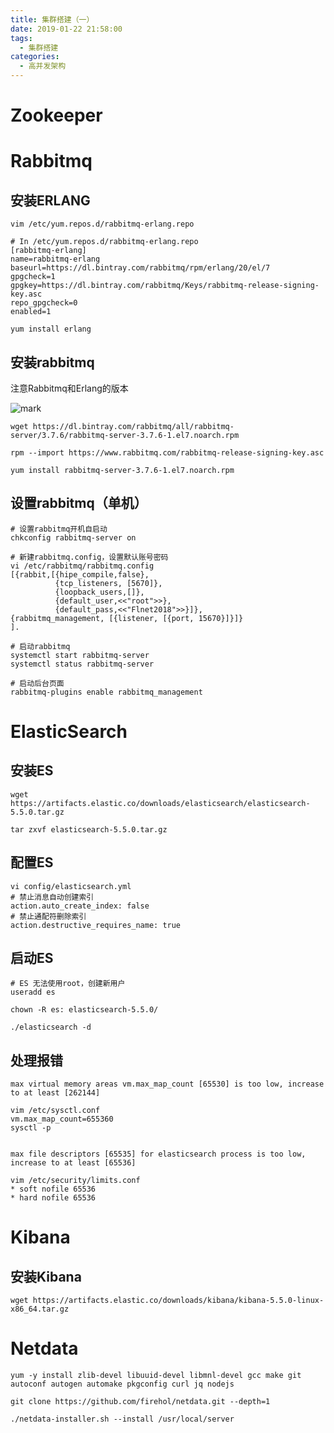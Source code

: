 ```yaml
---
title: 集群搭建（一）
date: 2019-01-22 21:58:00
tags:
  - 集群搭建
categories:
  - 高并发架构
---
```


# Zookeeper 

<!--more-->

# Rabbitmq

## 安装ERLANG

```
vim /etc/yum.repos.d/rabbitmq-erlang.repo

# In /etc/yum.repos.d/rabbitmq-erlang.repo
[rabbitmq-erlang]
name=rabbitmq-erlang
baseurl=https://dl.bintray.com/rabbitmq/rpm/erlang/20/el/7
gpgcheck=1
gpgkey=https://dl.bintray.com/rabbitmq/Keys/rabbitmq-release-signing-key.asc
repo_gpgcheck=0
enabled=1

yum install erlang
```

## 安装rabbitmq

注意Rabbitmq和Erlang的版本

![mark](http://pic-cloud.ice-leaf.top/pic-cloud/20190121/KNqB0hw0TbE9.png?imageslim)



```
wget https://dl.bintray.com/rabbitmq/all/rabbitmq-server/3.7.6/rabbitmq-server-3.7.6-1.el7.noarch.rpm

rpm --import https://www.rabbitmq.com/rabbitmq-release-signing-key.asc

yum install rabbitmq-server-3.7.6-1.el7.noarch.rpm

```

## 设置rabbitmq（单机）

```
# 设置rabbitmq开机自启动
chkconfig rabbitmq-server on

# 新建rabbitmq.config，设置默认账号密码
vi /etc/rabbitmq/rabbitmq.config
[{rabbit,[{hipe_compile,false},
          {tcp_listeners, [5670]},
          {loopback_users,[]},
          {default_user,<<"root">>},
          {default_pass,<<"Flnet2018">>}]},
{rabbitmq_management, [{listener, [{port, 15670}]}]}
].

# 启动rabbitmq
systemctl start rabbitmq-server
systemctl status rabbitmq-server

# 启动后台页面
rabbitmq-plugins enable rabbitmq_management

```

# ElasticSearch

## 安装ES

```
wget https://artifacts.elastic.co/downloads/elasticsearch/elasticsearch-5.5.0.tar.gz

tar zxvf elasticsearch-5.5.0.tar.gz

```

## 配置ES

```
vi config/elasticsearch.yml
# 禁止消息自动创建索引
action.auto_create_index: false
# 禁止通配符删除索引
action.destructive_requires_name: true
```

## 启动ES

```
# ES 无法使用root，创建新用户
useradd es

chown -R es: elasticsearch-5.5.0/

./elasticsearch -d
```

## 处理报错

```
max virtual memory areas vm.max_map_count [65530] is too low, increase to at least [262144]

vim /etc/sysctl.conf
vm.max_map_count=655360
sysctl -p


max file descriptors [65535] for elasticsearch process is too low, increase to at least [65536]

vim /etc/security/limits.conf
* soft nofile 65536
* hard nofile 65536

```

# Kibana

## 安装Kibana

```
wget https://artifacts.elastic.co/downloads/kibana/kibana-5.5.0-linux-x86_64.tar.gz
```

# Netdata

```
yum -y install zlib-devel libuuid-devel libmnl-devel gcc make git autoconf autogen automake pkgconfig curl jq nodejs

git clone https://github.com/firehol/netdata.git --depth=1

./netdata-installer.sh --install /usr/local/server	
```

